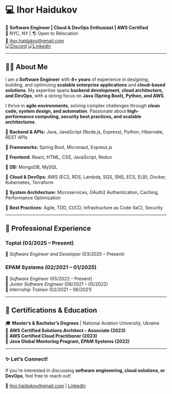 # 💻 Ihor Haidukov  

🚀 **Software Engineer | Cloud & DevOps Enthusiast | AWS Certified**  
📍 NYC, NY | 🌎 Open to Relocation  
📧 ihor.haidukov@gmail.com  
[![Discord](https://camo.githubusercontent.com/7c80e7e5644b591e16ef6dd9abdf7bd45c04f25e425cd66760ce1fcecac06262/68747470733a2f2f696d672e736869656c64732e696f2f62616467652f446973636f72642d2532333732383944412e7376673f6c6f676f3d646973636f7264266c6f676f436f6c6f723d7768697465)](https://discord.com/channels/rajskij)
[![LinkedIn](https://img.shields.io/badge/LinkedIn-Profile-blue?style=flat&logo=linkedin)](https://www.linkedin.com/in/ihor-haidukov/)  

---

## 👨‍💻 About Me  

I am a **Software Engineer** with **4+ years** of experience in designing, building, and optimizing **scalable enterprise applications** and **cloud-based solutions**. My expertise spans **backend development, cloud architecture, and DevOps**, with a strong focus on **Java (Spring Boot), Python, and AWS**.  

I thrive in **agile environments**, solving complex challenges through **clean code, system design, and automation**. Passionate about **high-performance computing, security best practices, and scalable architectures**.  

🔹 **Backend & APIs:** Java, JavaScript (Node.js, Express), Python, Hibernate, REST APIs

🔹 **Frameworks:** Spring Boot, Micronaut, Express.js

🔹 **Frontend:** React, HTML, CSS, JavaScript, Redux

🔹 **DB:** MongoDB, MySQL

🔹 **Cloud & DevOps:** AWS (EC2, RDS, Lambda, SQS, SNS, ECS, ELB), Docker, Kubernetes, Terraform

🔹 **System Architecture:** Microservices, OAuth2 Authentication, Caching, Performance Optimization

🔹 **Best Practices:** Agile, TDD, CI/CD, Infrastructure as Code (IaC), Security

---

## 💼 Professional Experience  
### **Toptal (03/2025 – Present)**  
🔹 *Software Engineer and Developer* (03/2025 – Present)  

### **EPAM Systems (02/2021 – 01/2025)**  
🔹 *Software Engineer* (05/2022 – Present)  
🔹 *Junior Software Engineer* (06/2021 – 05/2022)  
🔹 *Internship Trainee* (02/2021 – 06/2021)  

---

## 📜 Certifications & Education  

🎓 **Master’s & Bachelor’s Degrees** | National Aviation University, Ukraine  
📜 **AWS Certified Solutions Architect – Associate (2023)**  
📜 **AWS Certified Cloud Practitioner (2023)**  
📜 **Java Global Mentoring Program, EPAM Systems (2022)**  

---

### ✨ **Let’s Connect!**  

If you're interested in discussing **software engineering, cloud solutions, or DevOps**, feel free to reach out!  

📧 ihor.haidukov@gmail.com | [LinkedIn](your-linkedin-url)
